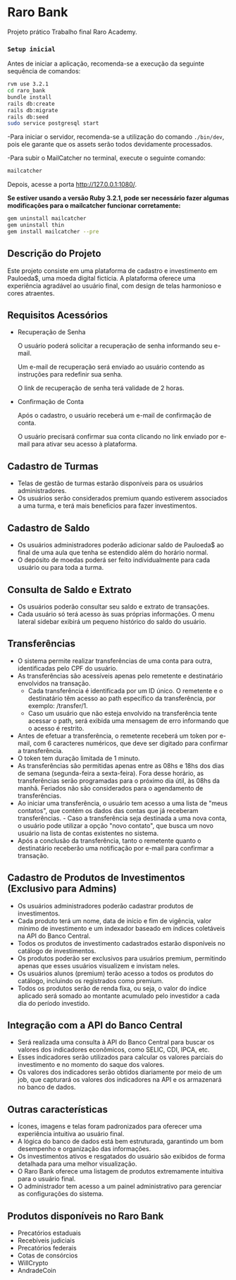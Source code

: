 # Raro Bank
Projeto prático Trabalho final Raro Academy.

### **`Setup inicial`**

Antes de iniciar a aplicação, recomenda-se a execução da seguinte sequência de comandos:

```bash
rvm use 3.2.1
cd raro_bank
bundle install
rails db:create
rails db:migrate
rails db:seed
sudo service postgresql start
```
-Para iniciar o servidor, recomenda-se a utilização do comando `./bin/dev`, pois ele garante que os assets serão todos devidamente processados.

-Para subir o MailCatcher no terminal, execute o seguinte comando:

```bash
mailcatcher
```
Depois, acesse a porta http://127.0.0.1:1080/.

**Se estiver usando a versão Ruby 3.2.1, pode ser necessário fazer algumas modificações para o mailcatcher funcionar corretamente:**

```bash
gem uninstall mailcatcher
gem uninstall thin
gem install mailcatcher --pre
```
## Descrição do Projeto
Este projeto consiste em uma plataforma de cadastro e investimento em Pauloeda$, uma moeda digital fictícia. A plataforma oferece uma experiência agradável ao usuário final, com design de telas harmonioso e cores atraentes.

## Requisitos Acessórios
- Recuperação de Senha

  O usuário poderá solicitar a recuperação de senha informando seu e-mail.

  Um e-mail de recuperação será enviado ao usuário contendo as instruções para redefinir sua senha.

  O link de recuperação de senha terá validade de 2 horas.

- Confirmação de Conta

  Após o cadastro, o usuário receberá um e-mail de confirmação de conta.

  O usuário precisará confirmar sua conta clicando no link enviado por e-mail para ativar seu acesso à plataforma.

## Cadastro de Turmas
- Telas de gestão de turmas estarão disponíveis para os usuários administradores.
- Os usuários serão considerados premium quando estiverem associados a uma turma, e terá mais beneficios para fazer investimentos.
## Cadastro de Saldo
- Os usuários administradores poderão adicionar saldo de Pauloeda$ ao final de uma aula que tenha se estendido além do horário normal.
- O depósito de moedas poderá ser feito individualmente para cada usuário ou para toda a turma.
## Consulta de Saldo e Extrato
- Os usuários poderão consultar seu saldo e extrato de transações.
- Cada usuário só terá acesso às suas próprias informações.
O menu lateral sidebar exibirá um pequeno histórico do saldo do usuário.
## Transferências
- O sistema permite realizar transferências de uma conta para outra, identificadas pelo CPF do usuário.
- As transferências são acessíveis apenas pelo remetente e destinatário envolvidos na transação.
  - Cada transferência é identificada por um ID único.
O remetente e o destinatário têm acesso ao path específico da transferência, por exemplo: /transfer/1.
  - Caso um usuário que não esteja envolvido na transferência tente acessar o path, será exibida uma mensagem de erro informando que o acesso é restrito.
- Antes de efetuar a transferência, o remetente receberá um token por e-mail, com 6 caracteres numéricos, que deve ser digitado para confirmar a transferência.
- O token tem duração limitada de 1 minuto.
- As transferências são permitidas apenas entre as 08hs e 18hs dos dias de semana (segunda-feira a sexta-feira). Fora desse horário, as transferências serão programadas para o próximo dia útil, às 08hs da manhã. Feriados não são considerados para o agendamento de transferências.
- Ao iniciar uma transferência, o usuário tem acesso a uma lista de "meus contatos", que contém os dados das contas que já receberam transferências. - Caso a transferência seja destinada a uma nova conta, o usuário pode utilizar a opção "novo contato", que busca um novo usuário na lista de contas existentes no sistema.
- Após a conclusão da transferência, tanto o remetente quanto o destinatário receberão uma notificação por e-mail para confirmar a transação.
## Cadastro de Produtos de Investimentos (Exclusivo para Admins)
- Os usuários administradores poderão cadastrar produtos de investimentos.
- Cada produto terá um nome, data de início e fim de vigência, valor mínimo de investimento e um indexador baseado em índices coletáveis na API do Banco Central.
- Todos os produtos de investimento cadastrados estarão disponíveis no catálogo de investimentos.
- Os produtos poderão ser exclusivos para usuários premium, permitindo apenas que esses usuários visualizem e invistam neles.
- Os usuários alunos (premium) terão acesso a todos os produtos do catálogo, incluindo os registrados como premium.
- Todos os produtos serão de renda fixa, ou seja, o valor do índice aplicado será somado ao montante acumulado pelo investidor a cada dia do período investido.
## Integração com a API do Banco Central
- Será realizada uma consulta à API do Banco Central para buscar os valores dos indicadores econômicos, como SELIC, CDI, IPCA, etc.
- Esses indicadores serão utilizados para calcular os valores parciais do investimento e no momento do saque dos valores.
- Os valores dos indicadores serão obtidos diariamente por meio de um job, que capturará os valores dos indicadores na API e os armazenará no banco de dados.
## Outras características
- Ícones, imagens e telas foram padronizados para oferecer uma experiência intuitiva ao usuário final.
- A lógica do banco de dados está bem estruturada, garantindo um bom desempenho e organização das informações.
- Os investimentos ativos e resgatados do usuário são exibidos de forma detalhada para uma melhor visualização.
- O Raro Bank oferece uma listagem de produtos extremamente intuitiva para o usuário final.
- O administrador tem acesso a um painel administrativo para gerenciar as configurações do sistema.
## Produtos disponíveis no Raro Bank
- Precatórios estaduais
- Recebíveis judiciais
- Precatórios federais
- Cotas de consórcios
- WillCrypto
- AndradeCoin
